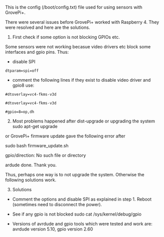This is the config (/boot/config.txt) file used for using sensors with GrovePi+. 

There were several issues before GrovePi+ worked with Raspberry 4. They were resolved and here are the solutions.

1. First check if some option is not blocking GPIOs etc. 

Some sensors were not working becasue video drivers etc block some interfaces and gpio pins. Thus:

  - disable SPI 

`dtparam=spi=off`

- comment the following lines if they exist to disable video driver and gpio8 use:

`#dtoverlay=vc4-fkms-v3d`

`#dtoverlay=vc4-fkms-v3d`

`#gpio=8=op,dh`

2. Most problems happened after dist-upgrade or upgrading the system sudo apt-get upgrade

or GrovePi+ firmware update gave the following error after 

sudo bash firmware_update.sh

gpio/direction: No such file or directory

ardude done. Thank you.

Thus, perhaps one way is to not upgrade the system. Otherwise the following solutions work.

3. Solutions

- Comment the options and disable SPI as explained in step 1. Reboot (sometimes need to disconnect the power).

- See if any gpio is not blocked
sudo cat /sys/kernel/debug/gpio

- Versions of avrdude and gpio tools which were tested and work are:
avrdude version 5.10, gpio version 2.60


